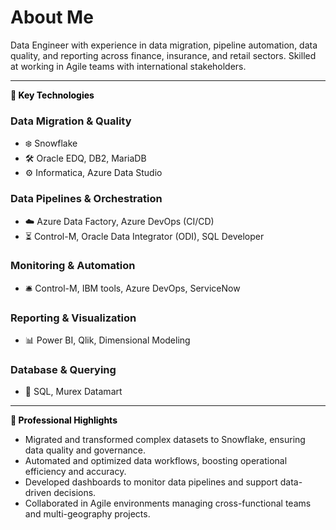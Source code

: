 # About Me

Data Engineer with experience in data migration, pipeline automation, data quality, and reporting across finance, insurance, and retail sectors. Skilled at working in Agile teams with international stakeholders.

---

<span style="color:black; font-weight:bold;">🔧 Key Technologies</span>

### Data Migration & Quality  
- ❄️ Snowflake  
- 🛠️ Oracle EDQ, DB2, MariaDB  
- ⚙️ Informatica, Azure Data Studio

### Data Pipelines & Orchestration  
- ☁️ Azure Data Factory, Azure DevOps (CI/CD)  
- ⏳ Control-M, Oracle Data Integrator (ODI), SQL Developer

### Monitoring & Automation  
- 🛎️ Control-M, IBM tools, Azure DevOps, ServiceNow

### Reporting & Visualization  
- 📊 Power BI, Qlik, Dimensional Modeling

### Database & Querying  
- 💾 SQL, Murex Datamart

---

<span style="color:black; font-weight:bold;">🚀 Professional Highlights</span>

- Migrated and transformed complex datasets to Snowflake, ensuring data quality and governance.  
- Automated and optimized data workflows, boosting operational efficiency and accuracy.  
- Developed dashboards to monitor data pipelines and support data-driven decisions.  
- Collaborated in Agile environments managing cross-functional teams and multi-geography projects.
